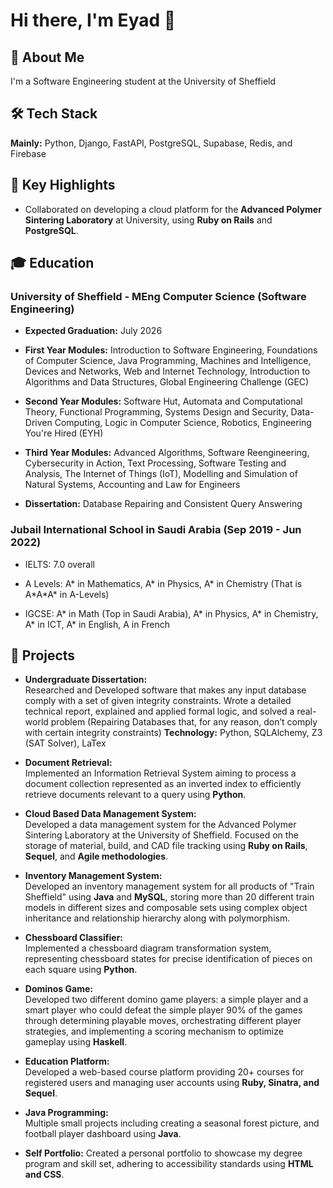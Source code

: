 # Hi there, I'm Eyad 👋

## 🌟 About Me

I'm a Software Engineering student at the University of Sheffield

## 🛠 Tech Stack

**Mainly:** Python, Django, FastAPI, PostgreSQL, Supabase, Redis, and Firebase

## 🔑 Key Highlights

- Collaborated on developing a cloud platform for the **Advanced Polymer Sintering Laboratory** at University, using **Ruby on Rails** and **PostgreSQL**.

## 🎓 Education

### University of Sheffield - MEng Computer Science (Software Engineering)

- **Expected Graduation:** July 2026
  
- **First Year Modules:** Introduction to Software Engineering, Foundations of Computer Science, Java Programming, Machines and Intelligence, Devices and Networks, Web and Internet Technology, Introduction to Algorithms and Data Structures, Global Engineering Challenge (GEC)
  
- **Second Year Modules:** Software Hut, Automata and Computational Theory, Functional Programming, Systems Design and Security, Data-Driven Computing, Logic in Computer Science, Robotics, Engineering You're Hired (EYH)
  
- **Third Year Modules:** Advanced Algorithms, Software Reengineering, Cybersecurity in Action, Text Processing, Software Testing and Analysis, The Internet of Things (IoT), Modelling and Simulation of Natural Systems, Accounting and Law for Engineers
  
- **Dissertation:** Database Repairing and Consistent Query Answering
  

### Jubail International School in Saudi Arabia (Sep 2019 - Jun 2022)

- IELTS: 7.0 overall
  
- A Levels: A\* in Mathematics, A\* in Physics, A\* in Chemistry (That is A\*A\*A\* in A-Levels)
  
- IGCSE: A* in Math (Top in Saudi Arabia), A* in Physics, A* in Chemistry, A* in ICT, A* in English, A in French
  

## 🚀 Projects

- **Undergraduate Dissertation:**  
  Researched and Developed software that makes any input database comply with a set of given integrity constraints.
  Wrote a detailed technical report, explained and applied formal logic, and solved a real-world problem (Repairing
  Databases that, for any reason, don’t comply with certain integrity constraints)
  **Technology:** Python, SQLAlchemy, Z3 (SAT Solver), LaTex
  

- **Document Retrieval:**  
  Implemented an Information Retrieval System aiming to process a document collection represented as an inverted index to efficiently retrieve documents relevant to a query using **Python**.
  

- **Cloud Based Data Management System:**  
  Developed a data management system for the Advanced Polymer Sintering Laboratory at the University of Sheffield. Focused on the storage of material, build, and CAD file tracking using **Ruby on Rails**, **Sequel**, and **Agile methodologies**.
  

- **Inventory Management System:**  
  Developed an inventory management system for all products of "Train Sheffield" using **Java** and **MySQL**, storing more than 20 different train models in different sizes and composable sets using complex object inheritance and relationship hierarchy along with polymorphism.
  

- **Chessboard Classifier:**  
  Implemented a chessboard diagram transformation system, representing chessboard states for precise identification of pieces on each square using **Python**.
  

- **Dominos Game:**  
  Developed two different domino game players: a simple player and a smart player who could defeat the simple player 90% of the games through determining playable moves, orchestrating different player strategies, and implementing a scoring mechanism to optimize gameplay using **Haskell**.
  
- **Education Platform:**  
  Developed a web-based course platform providing 20+ courses for registered users and managing user accounts using **Ruby, Sinatra, and Sequel**.
  
- **Java Programming:**  
  Multiple small projects including creating a seasonal forest picture, and football player dashboard using **Java**.
  
- **Self Portfolio:**
  Created a personal portfolio to showcase my degree program and skill set, adhering to accessibility standards using **HTML and CSS**.
